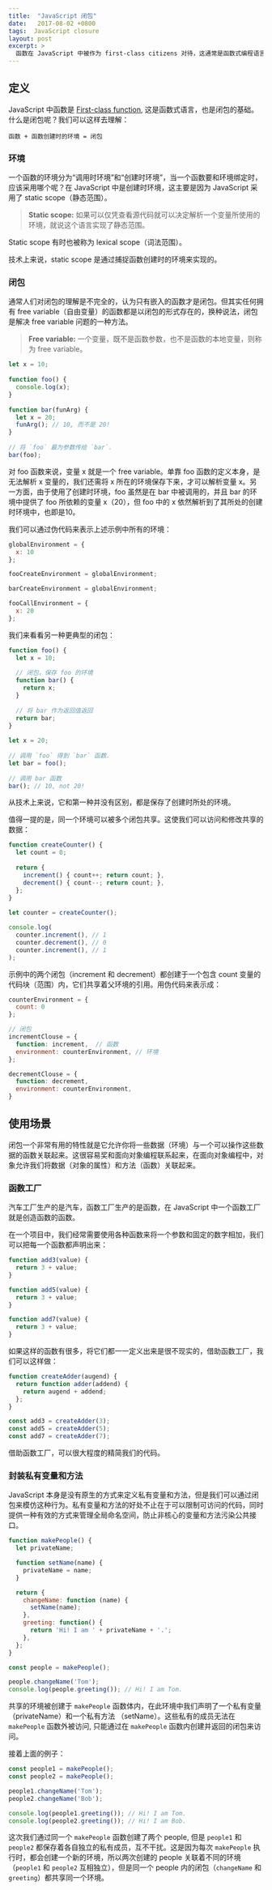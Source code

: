 ```yaml
---
title:  "JavaScript 闭包"
date:   2017-08-02 +0800
tags:  JavaScript closure
layout: post
excerpt: >
  函数在 JavaScript 中被作为 first-class citizens 对待，这通常是函数式编程语言的基础。闭包作为在函数式编程语言中经常使用的技术，也成为了 JavaScript 中不可或缺的强大工具。
---
```


## 定义
JavaScript 中函数是 [First-class function](https://en.wikipedia.org/wiki/First-class_function), 这是函数式语言，也是闭包的基础。什么是闭包呢？我们可以这样去理解：

```
函数 + 函数创建时的环境 = 闭包
```

### 环境
一个函数的环境分为“调用时环境”和“创建时环境”，当一个函数要和环境绑定时，应该采用哪个呢？在 JavaScript 中是创建时环境，这主要是因为 JavaScript 采用了 static scope（静态范围）。

> **Static scope:** 如果可以仅凭查看源代码就可以决定解析一个变量所使用的环境，就说这个语言实现了静态范围。

Static scope 有时也被称为 lexical scope（词法范围）。

技术上来说，static scope 是通过捕捉函数创建时的环境来实现的。

### 闭包
通常人们对闭包的理解是不完全的，认为只有嵌入的函数才是闭包。但其实任何拥有 free variable（自由变量）的函数都是以闭包的形式存在的，换种说法，闭包是解决 free variable 问题的一种方法。

> **Free variable:** 一个变量，既不是函数参数，也不是函数的本地变量，则称为 free variable。

```js
let x = 10;
 
function foo() {
  console.log(x);
}
 
function bar(funArg) {
  let x = 20;
  funArg(); // 10, 而不是 20!
}
 
// 将 `foo` 最为参数传给 `bar`.
bar(foo);
```

对 foo 函数来说，变量 x 就是一个 free variable。单靠 foo 函数的定义本身，是无法解析 x 变量的，我们还需将 x 所在的环境保存下来，才可以解析变量 x。另一方面，由于使用了创建时环境，foo 虽然是在 bar 中被调用的，并且 bar 的环境中提供了 foo 所依赖的变量 x（20），但 foo 中的 x 依然解析到了其所处的创建时环境中，也即是10。

我们可以通过伪代码来表示上述示例中所有的环境：

```js
globalEnvironment = {
  x: 10
};

fooCreateEnvironment = globalEnvironment;

barCreateEnvironment = globalEnvironment;

fooCallEnvironment = {
  x: 20
};
```

我们来看看另一种更典型的闭包：
```js
function foo() {
  let x = 10;
   
  // 闭包，保存 foo 的环境
  function bar() {
    return x;
  }
 
  // 将 bar 作为返回值返回
  return bar;
}
 
let x = 20;
 
// 调用 `foo` 得到 `bar` 函数.
let bar = foo();
 
// 调用 bar 函数
bar(); // 10, not 20!
```

从技术上来说，它和第一种并没有区别，都是保存了创建时所处的环境。

值得一提的是，同一个环境可以被多个闭包共享。这使我们可以访问和修改共享的数据：

```js
function createCounter() {
  let count = 0;
 
  return {
    increment() { count++; return count; },
    decrement() { count--; return count; },
  };
}
 
let counter = createCounter();

console.log(
  counter.increment(), // 1
  counter.decrement(), // 0
  counter.increment(), // 1
);
```

示例中的两个闭包（increment 和 decrement）都创建于一个包含 count 变量的代码块（范围）内，它们共享着父环境的引用。用伪代码来表示成：

```js
counterEnvironment = {
  count: 0
};

// 闭包
incrementClouse = {
  function: increment,  // 函数
  environment: counterEnvironment, // 环境
};

decrementClouse = {
  function: decrement,
  environment: counterEnvironment,
}
```

## 使用场景
闭包一个非常有用的特性就是它允许你将一些数据（环境）与一个可以操作这些数据的函数关联起来。这很容易奖和面向对象编程联系起来，在面向对象编程中，对象允许我们将数据（对象的属性）和方法（函数）关联起来。

### 函数工厂
汽车工厂生产的是汽车，函数工厂生产的是函数，在 JavaScript 中一个函数工厂就是创造函数的函数。

在一个项目中，我们经常需要使用各种函数来将一个参数和固定的数字相加，我们可以把每一个函数都声明出来：

```js
function add3(value) {
  return 3 + value;
}

function add5(value) {
  return 3 + value;
}

function add7(value) {
  return 3 + value;
}
```

如果这样的函数有很多，将它们都一一定义出来是很不现实的，借助函数工厂，我们可以这样做：

```js
function createAdder(augend) {
  return function adder(addend) {
    return augend + addend;
  };
}

const add3 = createAdder(3);
const add5 = createAdder(5);
const add7 = createAdder(7);
```

借助函数工厂，可以很大程度的精简我们的代码。

### 封装私有变量和方法
JavaScript 本身是没有原生的方式来定义私有变量和方法，但是我们可以通过闭包来模仿这种行为。私有变量和方法的好处不止在于可以限制可访问的代码，同时提供一种有效的方式来管理全局命名空间，防止非核心的变量和方法污染公共接口。

```js
function makePeople() {
  let privateName;

  function setName(name) {
    privateName = name;
  }

  return {
    changeName: function (name) {
      setName(name);
    },
    greeting: function() {
      return 'Hi! I am ' + privateName + '.';
    },
  };   
}

const people = makePeople();

people.changeName('Tom');
console.log(people.greeting()); // Hi! I am Tom.
```

共享的环境被创建于 `makePeople` 函数体内，在此环境中我们声明了一个私有变量（privateName）和一个私有方法 （setName）。这些私有的成员无法在 `makePeople` 函数外被访问, 只能通过在 `makePeople` 函数内创建并返回的闭包来访问。

接着上面的例子：

```js
const people1 = makePeople();
const people2 = makePeople();

people1.changeName('Tom');
people2.changeName('Bob');

console.log(people1.greeting()); // Hi! I am Tom.
console.log(people2.greeting()); // Hi! I am Bob.
```

这次我们通过同一个 `makePeople` 函数创建了两个 people, 但是 `people1` 和 `people2` 都保存着各自独立的私有成员，互不干扰。这是因为每次 `makePeople` 执行时，都会创建一个新的环境，所以两次创建的 people 关联着不同的环境（`people1` 和 `people2` 互相独立），但是同一个 people 内的闭包（`changeName` 和 `greeting`）都共享同一个环境。
